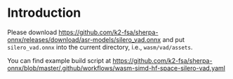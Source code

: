 # Introduction

Please download
https://github.com/k2-fsa/sherpa-onnx/releases/download/asr-models/silero_vad.onnx
and put `silero_vad.onnx` into the current directory, i.e., `wasm/vad/assets`.

You can find example build script at
https://github.com/k2-fsa/sherpa-onnx/blob/master/.github/workflows/wasm-simd-hf-space-silero-vad.yaml
